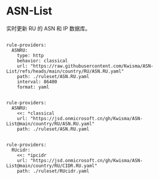 
# ASN-List

实时更新 RU 的 ASN 和 IP 数据库。

<pre><code class="language-javascript">
rule-providers:
  ASNRU:
    type: http
    behavior: classical
    url: "https://raw.githubusercontent.com/Kwisma/ASN-List/refs/heads/main/country/RU/ASN.RU.yaml"
    path: ./ruleset/ASN.RU.yaml
    interval: 86400
    format: yaml
</code></pre>

<pre><code class="language-javascript">
rule-providers:
  ASNRU:
    <<: *classical
    url: "https://jsd.onmicrosoft.cn/gh/Kwisma/ASN-List@main/country/RU/ASN.RU.yaml"
    path: ./ruleset/ASN.RU.yaml
</code></pre>

<pre><code class="language-javascript">
rule-providers:
  RUcidr:
    <<: *ipcidr
    url: "https://jsd.onmicrosoft.cn/gh/Kwisma/ASN-List@main/country/RU/CIDR.RU.yaml"
    path: ./ruleset/RUcidr.yaml
</code></pre>